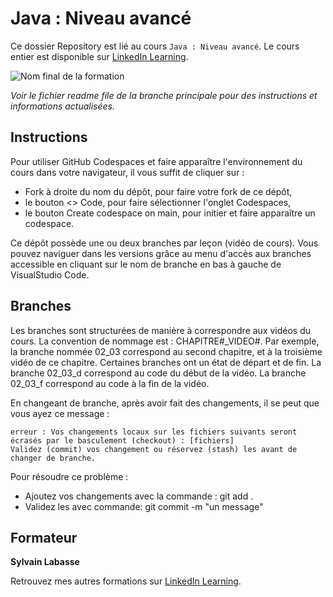 # Java : Niveau avancé
Ce dossier Repository est lié au cours `Java : Niveau avancé`. Le cours entier est disponible sur [LinkedIn Learning][lil-course-url].

![Nom final de la formation][lil-thumbnail-url]

_Voir le fichier readme file de la branche principale pour des instructions et informations actualisées._
## Instructions
Pour utiliser GitHub Codespaces et faire apparaître l'environnement du cours dans votre navigateur, il vous suffit de cliquer sur :

- Fork à droite du nom du dépôt, pour faire votre fork de ce dépôt,
- le bouton <> Code, pour faire sélectionner l'onglet Codespaces,
- le bouton Create codespace on main, pour initier et faire apparaître un codespace.

Ce dépôt possède une ou deux branches par leçon (vidéo de cours). Vous pouvez naviguer dans les versions grâce au menu d'accès aux branches accessible en cliquant sur le nom de branche en bas à gauche de VisualStudio Code.

## Branches
Les branches sont structurées de manière à correspondre aux vidéos du cours. La convention de nommage est : CHAPITRE#_VIDEO#. Par exemple, la branche nommée 02_03 correspond au second chapitre, et à la troisième vidéo de ce chapitre. Certaines branches ont un état de départ et de fin.
La branche 02_03_d correspond au code du début de la vidéo.
La branche 02_03_f correspond au code à la fin de la vidéo.

En changeant de branche, après avoir fait des changements, il se peut que vous ayez ce message :

    erreur : Vos changements locaux sur les fichiers suivants seront écrasés par le basculement (checkout) : [fichiers]
    Validez (commit) vos changement ou réservez (stash) les avant de changer de branche.

Pour résoudre ce problème :
	
- Ajoutez vos changements avec la commande : git add .
- Validez les avec commande: git commit -m "un message"

## Formateur

**Sylvain Labasse** 

Retrouvez mes autres formations sur [LinkedIn Learning][lil-URL-trainer].


[0]: # (Replace these placeholder URLs with actual course URLs)

[lil-course-url]: https://www.linkedin.com/learning/java-niveau-avance
[lil-thumbnail-url]: https://media.licdn.com/dms/image/D560DAQEzuwjddDZaNw/learning-public-crop_675_1200/0/1701692528183?e=2147483647&v=beta&t=_I4O2154vCBCzGuVroCWJef-Kxl804P4zOx-7zT7hqY
[lil-URL-trainer]: https://www.linkedin.com/learning/instructors/sylvain-labasse

